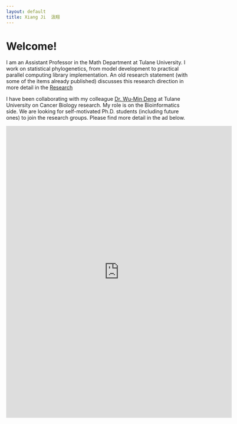 ```yaml
---
layout: default
title: Xiang Ji  汲翔
---
```


# Welcome!


I am an Assistant Professor in the Math Department at Tulane University.
I work on statistical phylogenetics, from model development to practical parallel computing library implementation.  An old research statement (with some of the items already published) discusses this research direction in more detail in the [Research](./Publication/index.html)

I have been collaborating with my colleague [Dr. Wu-Min Deng](https://medicine.tulane.edu/departments/biochemistry-molecular-biology-deng-lab-tulane-cancer-center-tulane-center-aging/all) at Tulane University on Cancer Biology research.  My role is on the Bioinformatics side.  We are looking for self-motivated Ph.D. students (including future ones) to join the research groups.  Please find more detail in the ad below. 

<div style="text-align:center">
<iframe src="https://docs.google.com/document/d/e/2PACX-1vQTcrmCHhU0DJY3umkdX7TFuDXzSyDF_ampqFZz_iGyk6HhwMd_mA3GfiCY6s7KHLqBb-9StWXrs_rw/pub?embedded=true" style="width:612px; height:792px;" frameborder="0"></iframe>
</div>